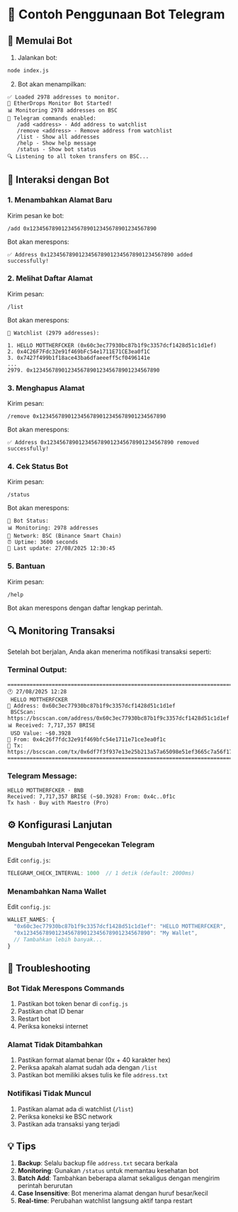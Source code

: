 # 📱 Contoh Penggunaan Bot Telegram

## 🚀 Memulai Bot

1. Jalankan bot:
```bash
node index.js
```

2. Bot akan menampilkan:
```
✅ Loaded 2978 addresses to monitor.
🚀 EtherDrops Monitor Bot Started!
📊 Monitoring 2978 addresses on BSC
🤖 Telegram commands enabled:
   /add <address> - Add address to watchlist
   /remove <address> - Remove address from watchlist
   /list - Show all addresses
   /help - Show help message
   /status - Show bot status
🔍 Listening to all token transfers on BSC...
```

## 💬 Interaksi dengan Bot

### 1. Menambahkan Alamat Baru
Kirim pesan ke bot:
```
/add 0x1234567890123456789012345678901234567890
```

Bot akan merespons:
```
✅ Address 0x1234567890123456789012345678901234567890 added successfully!
```

### 2. Melihat Daftar Alamat
Kirim pesan:
```
/list
```

Bot akan merespons:
```
📝 Watchlist (2979 addresses):

1. HELLO MOTTHERFCKER (0x60c3ec77930bc87b1f9c3357dcf1428d51c1d1ef)
2. 0x4C26F7Fdc32e91f469bFc54e1711E71CE3ea0f1C
3. 0x7427f499b1f18ace43ba6dfaeeeff5cf0496141e
...
2979. 0x1234567890123456789012345678901234567890
```

### 3. Menghapus Alamat
Kirim pesan:
```
/remove 0x1234567890123456789012345678901234567890
```

Bot akan merespons:
```
✅ Address 0x1234567890123456789012345678901234567890 removed successfully!
```

### 4. Cek Status Bot
Kirim pesan:
```
/status
```

Bot akan merespons:
```
🤖 Bot Status:
📊 Monitoring: 2978 addresses
🔗 Network: BSC (Binance Smart Chain)
⏰ Uptime: 3600 seconds
📝 Last update: 27/08/2025 12:30:45
```

### 5. Bantuan
Kirim pesan:
```
/help
```

Bot akan merespons dengan daftar lengkap perintah.

## 🔍 Monitoring Transaksi

Setelah bot berjalan, Anda akan menerima notifikasi transaksi seperti:

### Terminal Output:
```
================================================================================
🕐 27/08/2025 12:28
 HELLO MOTTHERFCKER
📍 Address: 0x60c3ec77930bc87b1f9c3357dcf1428d51c1d1ef
 BSCScan: https://bscscan.com/address/0x60c3ec77930bc87b1f9c3357dcf1428d51c1d1ef
📊 Received: 7,717,357 BRISE
 USD Value: ~$0.3928
🔗 From: 0x4c26f7fdc32e91f469bfc54e1711e71ce3ea0f1c
📝 Tx: https://bscscan.com/tx/0x6df7f3f937e13e25b213a57a65098e51ef3665c7a56f17dadfbd197889425a5e
================================================================================
```

### Telegram Message:
```
HELLO MOTTHERFCKER · BNB
Received: 7,717,357 BRISE (~$0.3928) From: 0x4c..0f1c
Tx hash · Buy with Maestro (Pro)
```

## ⚙️ Konfigurasi Lanjutan

### Mengubah Interval Pengecekan Telegram
Edit `config.js`:
```javascript
TELEGRAM_CHECK_INTERVAL: 1000  // 1 detik (default: 2000ms)
```

### Menambahkan Nama Wallet
Edit `config.js`:
```javascript
WALLET_NAMES: {
  "0x60c3ec77930bc87b1f9c3357dcf1428d51c1d1ef": "HELLO MOTTHERFCKER",
  "0x1234567890123456789012345678901234567890": "My Wallet",
  // Tambahkan lebih banyak...
}
```

## 🚨 Troubleshooting

### Bot Tidak Merespons Commands
1. Pastikan bot token benar di `config.js`
2. Pastikan chat ID benar
3. Restart bot
4. Periksa koneksi internet

### Alamat Tidak Ditambahkan
1. Pastikan format alamat benar (0x + 40 karakter hex)
2. Periksa apakah alamat sudah ada dengan `/list`
3. Pastikan bot memiliki akses tulis ke file `address.txt`

### Notifikasi Tidak Muncul
1. Pastikan alamat ada di watchlist (`/list`)
2. Periksa koneksi ke BSC network
3. Pastikan ada transaksi yang terjadi

## 💡 Tips

1. **Backup**: Selalu backup file `address.txt` secara berkala
2. **Monitoring**: Gunakan `/status` untuk memantau kesehatan bot
3. **Batch Add**: Tambahkan beberapa alamat sekaligus dengan mengirim perintah berurutan
4. **Case Insensitive**: Bot menerima alamat dengan huruf besar/kecil
5. **Real-time**: Perubahan watchlist langsung aktif tanpa restart
